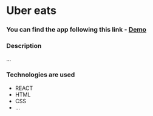 # Uber eats

### You can find the app following this link - [Demo](http://seobase1-annasakivska.surge.sh/)

### Description
...

### Technologies are used
 - REACT
 - HTML
 - CSS
 - ...
